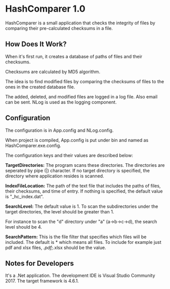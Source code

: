 ﻿# HashComparer 1.0

HashComparer is a small application that checks the integrity of files by comparing their pre-calculated checksums in a file.

## How Does It Work?

When it's first run, it creates a database of paths of files and their checksums.

Checksums are calculated by MD5 algorithm.

The idea is to find modified files by comparing the checksums of files to the ones in the created database file. 

The added, deleted, and modified files are logged in a log file. Also email can be sent. NLog is used as the logging component.

## Configuration

The configuration is in App.config and NLog.config.

When project is compiled, App.config is put under bin and named as HashComparer.exe.config.

The configuration keys and their values are described below:

**TargetDirectories:** The program scans these directories. The directories are seperated by pipe (|) character. If no target directory is specified, the directory where application resides is scanned.

**IndexFileLocation:** The path of the text file that includes the paths of files, their checksums, and time of entry.  If nothing is specified, the default value is "_hc_index.dat".

**SearchLevel:** The default value is 1. To scan the subdirectories under the target directories, the level should be greater than 1.

For instance to scan the "d" directory under "a" (a->b->c->d), the search level should be 4.

**SearchPattern:** This is the file filter that specifies which files will be included. The default is * which means all files. To include for example just pdf and xlsx files, *.pdf;*.xlsx should be the value.

## Notes for Developers

It's a .Net application. The development IDE is Visual Studio Community 2017. The target framework is 4.6.1.

